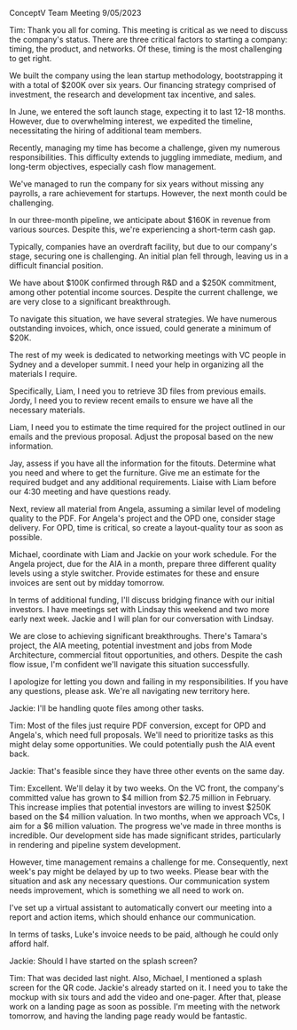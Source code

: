 ﻿ConceptV Team Meeting 9/05/2023


Tim: Thank you all for coming. This meeting is critical as we need to discuss the company's status. There are three critical factors to starting a company: timing, the product, and networks. Of these, timing is the most challenging to get right. 


We built the company using the lean startup methodology, bootstrapping it with a total of $200K over six years. Our financing strategy comprised of investment, the research and development tax incentive, and sales. 


In June, we entered the soft launch stage, expecting it to last 12-18 months. However, due to overwhelming interest, we expedited the timeline, necessitating the hiring of additional team members. 


Recently, managing my time has become a challenge, given my numerous responsibilities. This difficulty extends to juggling immediate, medium, and long-term objectives, especially cash flow management. 


We've managed to run the company for six years without missing any payrolls, a rare achievement for startups. However, the next month could be challenging. 


In our three-month pipeline, we anticipate about $160K in revenue from various sources. Despite this, we're experiencing a short-term cash gap. 


Typically, companies have an overdraft facility, but due to our company's stage, securing one is challenging. An initial plan fell through, leaving us in a difficult financial position. 


We have about $100K confirmed through R&D and a $250K commitment, among other potential income sources. Despite the current challenge, we are very close to a significant breakthrough. 


To navigate this situation, we have several strategies. We have numerous outstanding invoices, which, once issued, could generate a minimum of $20K. 


The rest of my week is dedicated to networking meetings with VC people in Sydney and a developer summit. I need your help in organizing all the materials I require. 


Specifically, Liam, I need you to retrieve 3D files from previous emails. Jordy, I need you to review recent emails to ensure we have all the necessary materials.


Liam, I need you to estimate the time required for the project outlined in our emails and the previous proposal. Adjust the proposal based on the new information. 


Jay, assess if you have all the information for the fitouts. Determine what you need and where to get the furniture. Give me an estimate for the required budget and any additional requirements. Liaise with Liam before our 4:30 meeting and have questions ready. 


Next, review all material from Angela, assuming a similar level of modeling quality to the PDF. For Angela's project and the OPD one, consider stage delivery. For OPD, time is critical, so create a layout-quality tour as soon as possible.


Michael, coordinate with Liam and Jackie on your work schedule. For the Angela project, due for the AIA in a month, prepare three different quality levels using a style switcher. Provide estimates for these and ensure invoices are sent out by midday tomorrow.


In terms of additional funding, I'll discuss bridging finance with our initial investors. I have meetings set with Lindsay this weekend and two more early next week. Jackie and I will plan for our conversation with Lindsay. 


We are close to achieving significant breakthroughs. There's Tamara's project, the AIA meeting, potential investment and jobs from Mode Architecture, commercial fitout opportunities, and others. Despite the cash flow issue, I'm confident we'll navigate this situation successfully.


I apologize for letting you down and failing in my responsibilities. If you have any questions, please ask. We're all navigating new territory here.


Jackie: I'll be handling quote files among other tasks.


Tim: Most of the files just require PDF conversion, except for OPD and Angela's, which need full proposals. We'll need to prioritize tasks as this might delay some opportunities. We could potentially push the AIA event back.


Jackie: That's feasible since they have three other events on the same day.


Tim: Excellent. We'll delay it by two weeks. On the VC front, the company's committed value has grown to $4 million from $2.75 million in February. This increase implies that potential investors are willing to invest $250K based on the $4 million valuation. In two months, when we approach VCs, I aim for a $6 million valuation. The progress we've made in three months is incredible. Our development side has made significant strides, particularly in rendering and pipeline system development.


However, time management remains a challenge for me. Consequently, next week's pay might be delayed by up to two weeks. Please bear with the situation and ask any necessary questions. Our communication system needs improvement, which is something we all need to work on. 


I've set up a virtual assistant to automatically convert our meeting into a report and action items, which should enhance our communication. 


In terms of tasks, Luke's invoice needs to be paid, although he could only afford half.


Jackie: Should I have started on the splash screen?


Tim: That was decided last night. Also, Michael, I mentioned a splash screen for the QR code. Jackie's already started on it. I need you to take the mockup with six tours and add the video and one-pager. After that, please work on a landing page as soon as possible. I'm meeting with the network tomorrow, and having the landing page ready would be fantastic.